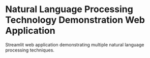 # Natural Language Processing Technology Demonstration Web Application
Streamlit web application demonstrating multiple natural language processing techniques.
